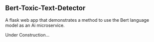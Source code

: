 ## Bert-Toxic-Text-Detector
A flask web app that demonstrates a method to use the Bert language model as an Ai microservice.

Under Construction...
